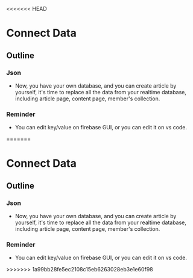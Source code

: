 <<<<<<< HEAD
<h1>
Connect Data
</h1>

<h2>
Outline
</h2>

### Json

<p>

*  Now, you have your own database, and you can create article by yourself, it's time to replace all the data from your realtime database, including 
article page, content page, member's collection.

</p>

### Reminder

<p>

*  You can edit key/value on firebase GUI, or you can edit it on vs code.

</p>
=======
<h1>
Connect Data
</h1>

<h2>
Outline
</h2>

### Json

<p>

*  Now, you have your own database, and you can create article by yourself, it's time to replace all the data from your realtime database, including 
article page, content page, member's collection.

</p>

### Reminder

<p>

*  You can edit key/value on firebase GUI, or you can edit it on vs code.

</p>
>>>>>>> 1a99bb28fe5ec2108c15eb6263028eb3e1e60f98
